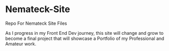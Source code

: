 # Nemateck-Site

Repo For Nemateck Site Files

As I progress in my Front End Dev journey, this site will change and grow to become a final project that will showcase a Portfolio of my Professional and Amateur work.
